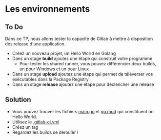 # Les environnements

## To Do

Dans ce TP, nous allons tester la capacité de Gitlab à mettre à disposition des release d'une application.

- Créez un nouveau projet, un Hello World en Golang
- Dans un stage **build** ajoutez une étape qui construit votre programme
  - Pour tester les shared runner, vous pouvez différencier deux builds, un pour Windows et un pour Linux
- Dans un stage **upload** ajoutez une étape qui permet de téléverser vos exécutables dans la Package Registry
- Dans un stage **release** ajoutez une étape pour déclencher une release

## Solution

- Vous pouvez trouver les fichiers [main.go](./files/main.go) et [go.mod](./files/go.mod) qui constituent un Hello World.
- Utilisez le [.gitlab-ci.yml](./files/.gitlab-ci.yml)
- Créez un tag
- Regardez les builds se dérouler !
